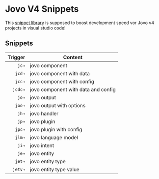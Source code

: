 # Jovo V4 Snippets

This [snippet library](https://marketplace.visualstudio.com/items?itemName=jsadlowski.jovo-snippets) is supposed to boost development speed vor Jovo v4 projects in visual studio code!

## Snippets
|  Trigger | Content                               |
| -------: | --------------------------------------|
| `jc→`    | jovo component                        |
| `jcd→`   | jovo component with data              |
| `jcc→`   | jovo component with config            |
| `jcdc→`  | jovo component with data and config   |
| `jo→`    | jovo output                           |
| `joo→`   | jovo output with options              |
| `jh→`    | jovo handler                          |
| `jp→`    | jovo plugin                           |
| `jpc→`   | jovo plugin with config               |
| `jlm→`   | jovo language model                   |
| `ji→`    | jovo intent                           |
| `je→`    | jovo entity                           |
| `jet→`   | jovo entity type                      |
| `jetv→`  | jovo entity type value                |
